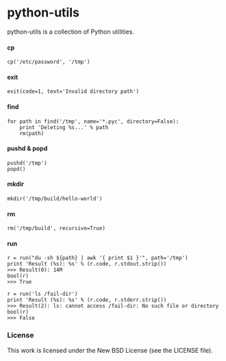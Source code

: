 python-utils
============

python-utils is a collection of Python utilities.

#### cp

    cp('/etc/password', '/tmp')

#### exit

    exit(code=1, text='Invalid directory path')

#### find

    for path in find('/tmp', name='*.pyc', directory=False):
        print 'Deleting %s...' % path
        rm(path)

#### pushd & popd

    pushd('/tmp')
    popd()

#### mkdir

    mkdir('/tmp/build/hello-world')

#### rm

    rm('/tmp/build', recursive=True)

#### run

    r = run("du -sh ${path} | awk '{ print $1 }'", path='/tmp')
    print 'Result (%s): %s' % (r.code, r.stdout.strip())
    >>> Result(0): 14M
    bool(r)
    >>> True

    r = run('ls /fail-dir')
    print 'Result (%s): %s' % (r.code, r.stderr.strip())
    >>> Result(2): ls: cannot access /fail-dir: No such file or directory
    bool(r)
    >>> False

### License

This work is licensed under the New BSD License (see the LICENSE file).

